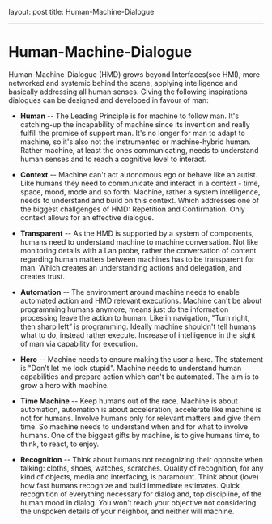 layout: post
title: Human-Machine-Dialogue

---

# Human-Machine-Dialogue

Human-Machine-Dialogue (HMD) grows beyond Interfaces(see HMI), more networked and systemic behind the scene, applying intelligence and basically addressing all human senses. Giving the following inspirations dialogues can be designed and developed in favour of man: 

- **Human** -- The Leading Principle is for machine to follow man. It's catching-up the incapability of machine since its invention and really fulfill the promise of support man. It's no longer for man to adapt to machine, so it's also not the instrumented or machine-hybrid human. Rather machine, at least the ones communicating, needs to understand human senses and to reach a cognitive level to interact. 

- **Context** -- Machine can't act autonomous ego or behave like an autist. Like humans they need to communicate and interact in a context - time, space, mood, mode and so forth. Machine, rather a system intelligence, needs to understand and build on this context. Which addresses one of the biggest challgenges of HMD: Repetition and Confirmation. Only context allows for an effective dialogue.
- **Transparent** -- As the HMD is supported by a system of components, humans need to understand machine to machine conversation. Not like monitoring details with a Lan probe, rather the conversation of content regarding human matters between machines has to be transparent for man. Which creates an understanding actions and delegation, and creates trust.  
- **Automation** -- The environment around machine needs to enable automated action and HMD relevant executions. Machine can't be about programming humans anymore, means just do the information processing leave the action to human. Like in navigation, "Turn right, then sharp left” is programming. Ideally machine shouldn't tell humans what to do, instead rather execute. Increase of intelligence in the sight of man via capability for execution.
- **Hero** -- Machine needs to ensure making the user a hero. The statement is "Don’t let me look stupid". Machine needs to understand human capabilities and prepare action which can't be automated. The aim is to grow a hero with machine. 
- **Time Machine** -- Keep humans out of the race. Machine is about automation, automation is about acceleration, accelerate like machine is not for humans. Involve humans only for relevant matters and give them time. So machine needs to understand when and for what to involve humans. One of the biggest gifts by machine, is to give humans time, to think, to react, to enjoy. 
- **Recognition** -- Think about humans not recognizing their opposite when talking: cloths, shoes, watches, scratches. Quality of recognition, for any kind of objects, media and interfacing, is paramount. Think about (love) how fast humans recognize and build immediate estimates. Quick recognition of everything necessary for dialog and, top discipline, of the human mood in dialog.  You won’t reach your objective not considering the unspoken details of your neighbor, and neither will machine. 